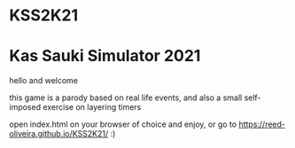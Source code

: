 # KSS2K21
# Kas Sauki Simulator 2021

hello and welcome

this game is a parody based on real life events, and also a small self-imposed exercise on layering timers

open index.html on your browser of choice and enjoy, or go to https://reed-oliveira.github.io/KSS2K21/ :)
